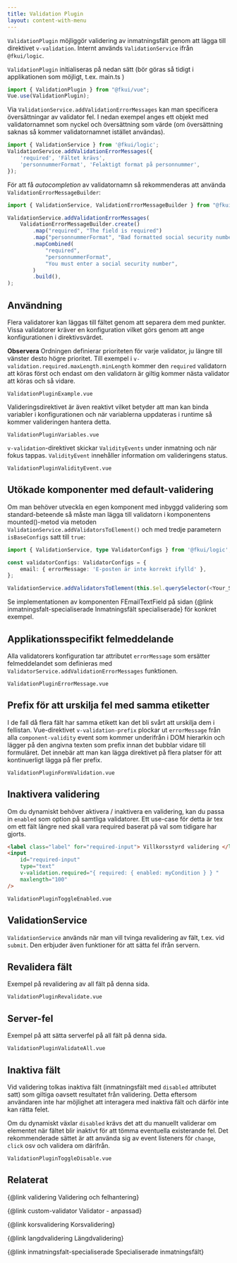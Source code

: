 ```yaml
---
title: Validation Plugin
layout: content-with-menu
---
```


`ValidationPlugin` möjliggör validering av inmatningsfält genom att lägga till direktivet `v-validation`.
Internt används `ValidationService` ifrån `@fkui/logic`.

`ValidationPlugin` initialiseras på nedan sätt (bör göras så tidigt i applikationen som möjligt, t.ex. main.ts )

```ts
import { ValidationPlugin } from "@fkui/vue";
Vue.use(ValidationPlugin);
```

Via `ValidationService.addValidationErrorMessages` kan man specificera översättningar av validator fel.
I nedan exempel anges ett objekt med validatornamnet som nyckel och översättning som värde (om översättning saknas så kommer validatornamnet istället användas).

```ts
import { ValidationService } from '@fkui/logic';
ValidationService.addValidationErrorMessages({
    'required', 'Fältet krävs',
    'personnummerFormat', 'Felaktigt format på personnummer',
});
```

För att få _autocompletion_ av validatornamn så rekommenderas att använda `ValidationErrorMessageBuilder`:

```ts
import { ValidationService, ValidationErrorMessageBuilder } from "@fkui/logic";

ValidationService.addValidationErrorMessages(
    ValidationErrorMessageBuilder.create()
        .map("required", "The field is required")
        .map("personnummerFormat", "Bad formatted social security number")
        .mapCombined(
            "required",
            "personnummerFormat",
            "You must enter a social security number",
        )
        .build(),
);
```

## Användning

Flera validatorer kan läggas till fältet genom att separera dem med punkter. Vissa validatorer kräver en konfiguration vilket görs genom att ange konfigurationen i direktivsvärdet.

**Observera** Ordningen definierar prioriteten för varje validator, ju längre till vänster desto högre prioritet.
Till exempel i `v-validation.required.maxLength.minLength` kommer den `required` validatorn att köras först och endast om den validatorn är giltig kommer nästa validator att köras och så vidare.

```import
ValidationPluginExample.vue
```

Valideringsdirektivet är även reaktivt vilket betyder att man kan binda variabler i konfigurationen och när variablerna uppdateras i runtime så kommer valideringen hantera detta.

```import
ValidationPluginVariables.vue
```

`v-validation`-direktivet skickar `ValidityEvents` under inmatning och när fokus tappas.
`ValidityEvent` innehåller information om valideringens status.

```import
ValidationPluginValidityEvent.vue
```

## Utökade komponenter med default-validering

Om man behöver utveckla en egen komponent med inbyggd validering som standard-beteende så måste man lägga till validatorn i komponentens mounted()-metod via metoden `ValidationService.addValidatorsToElement()` och med tredje parametern `isBaseConfigs` satt till `true`:

```ts
import { ValidationService, type ValidatorConfigs } from '@fkui/logic';

const validatorConfigs: ValidatorConfigs = {
    email: { errorMessage: 'E-posten är inte korrekt ifylld' },
};

ValidationService.addValidatorsToElement(this.$el.querySelector(<Your_Selector>) as HTMLInputElement, validatorConfigs, true);
```

Se implementationen av komponenten FEmailTextField på sidan {@link inmatningsfalt-specialiserade Inmatningsfält specialiserade} för konkret exempel.

## Applikationsspecifikt felmeddelande

Alla validatorers konfiguration tar attributet `errorMessage` som ersätter felmeddelandet som definieras med `ValidatorService.addValidationErrorMessages` funktionen.

```import
ValidationPluginErrorMessage.vue
```

## Prefix för att urskilja fel med samma etiketter

I de fall då flera fält har samma etikett kan det bli svårt att urskilja dem i fellistan.
Vue-direktivet `v-validation-prefix` plockar ut `errorMessage` från alla `component-validity` event som kommer underifrån i DOM hierarkin och lägger på den angivna texten som prefix innan det bubblar vidare till formuläret.
Det innebär att man kan lägga direktivet på flera platser för att kontinuerligt lägga på fler prefix.

```import
ValidationPluginFormValidation.vue
```

## Inaktivera validering

Om du dynamiskt behöver aktivera / inaktivera en validering, kan du passa in `enabled` som option på samtliga validatorer.
Ett use-case för detta är tex om ett fält längre ned skall vara required baserat på val som tidigare har gjorts.

```html static
<label class="label" for="required-input"> Villkorsstyrd validering </label>
<input
    id="required-input"
    type="text"
    v-validation.required="{ required: { enabled: myCondition } } "
    maxlength="100"
/>
```

```import
ValidationPluginToggleEnabled.vue
```

## ValidationService

`ValidationService` används när man vill tvinga revalidering av fält, t.ex. vid `submit`.
Den erbjuder även funktioner för att sätta fel ifrån servern.

## Revalidera fält

Exempel på revalidering av all fält på denna sida.

```import
ValidationPluginRevalidate.vue
```

## Server-fel

Exempel på att sätta serverfel på all fält på denna sida.

```import
ValidationPluginValidateAll.vue
```

## Inaktiva fält

Vid validering tolkas inaktiva fält (inmatningsfält med `disabled` attributet satt) som giltiga oavsett resultatet från validering.
Detta eftersom användaren inte har möjlighet att interagera med inaktiva fält och därför inte kan rätta felet.

Om du dynamiskt växlar `disabled` krävs det att du manuellt validerar om elementet när fältet blir inaktivt för att tömma eventuella existerande fel.
Det rekommenderade sättet är att använda sig av event listeners för `change`, `click` osv och validera om därifrån.

```import
ValidationPluginToggleDisable.vue
```

## Relaterat

{@link validering Validering och felhantering}

{@link custom-validator Validator - anpassad}

{@link korsvalidering Korsvalidering}

{@link langdvalidering Längdvalidering}

{@link inmatningsfalt-specialiserade Specialiserade inmatningsfält}
